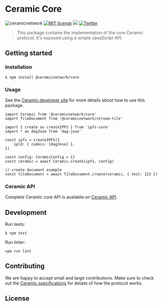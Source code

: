 # Ceramic Core
![ceramicnetwork](https://circleci.com/gh/ceramicnetwork/js-ceramic.svg?style=shield)
[![MIT license](https://img.shields.io/badge/License-MIT-blue.svg)](https://lbesson.mit-license.org/)
[![](https://img.shields.io/badge/Chat%20on-Discord-orange.svg?style=flat)](https://discord.gg/6VRZpGP)
[![Twitter](https://img.shields.io/twitter/follow/ceramicnetwork?label=Follow&style=social)](https://twitter.com/ceramicnetwork)

> This package contains the implementation of the core Ceramic protocol. It's exposed using a simple JavaScript API.

## Getting started

### Installation
```
$ npm install @ceramicnetwork/core
```

### Usage

See the [Ceramic developer site](https://developers.ceramic.network/) for more details about how to use this package.

```
import Ceramic from '@ceramicnetwork/core'
import TileDocument from '@ceramicnetwork/stream-tile'

import { create as createIPFS } from 'ipfs-core'
import * as dagJose from 'dag-jose'

const ipfs = createIPFS({
    ipld: { codecs: [dagJose] },
})

const config: CeramicConfig = {}
const ceramic = await Ceramic.create(ipfs, config)

// create document example
const tileDocument = await TileDocument.create(ceramic, { test: 123 })
```

### Ceramic API

Complete Ceramic core API is available on [Ceramic API](https://github.com/ceramicnetwork/js-ceramic/blob/master/packages/common/src/ceramic-api.ts).

## Development
Run tests:
```
$ npm test
```

Run linter:
```
npm run lint
```

## Contributing
We are happy to accept small and large contributions. Make sure to check out the [Ceramic specifications](https://github.com/ceramicnetwork/specs) for details of how the protocol works.

## License
